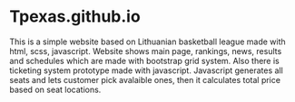 # Tpexas.github.io
This is a simple website based on Lithuanian basketball league made with html, scss, javascript. Website shows main page, rankings, news, results and schedules which are made with bootstrap grid system. Also there is ticketing system prototype made with javascript. Javascript generates all seats and lets customer pick avalaible ones, then it calculates total price based on seat locations.
